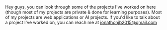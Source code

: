 <!--
- 👋 Hi, I’m @jonathonjb
- 👀 I’m interested in ...
- 🌱 I’m currently learning ...
- 💞️ I’m looking to collaborate on ...
- 📫 How to reach me ...
--->

<!---
jonathonjb/jonathonjb is a ✨ special ✨ repository because its `README.md` (this file) appears on your GitHub profile.
You can click the Preview link to take a look at your changes.
--->

Hey guys, you can look through some of the projects I've worked on here (though most of my projects are private & done for learning purposes). Most of my projects are web applications or AI projects. If you'd like to talk about a project I've worked on, you can reach me at jonathonjb2015@gmail.com

